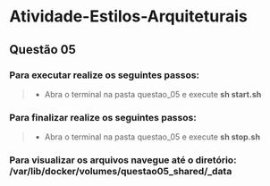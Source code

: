 # Atividade-Estilos-Arquiteturais

## Questão 05

### Para executar realize os seguintes passos:

> - Abra o terminal na pasta questao_05 e execute **sh start.sh**
 
### Para finalizar realize os seguintes passos:

> - Abra o terminal na pasta questao_05 e execute **sh stop.sh**

### Para visualizar os arquivos navegue até o diretório: **/var/lib/docker/volumes/questao05_shared/_data** 
